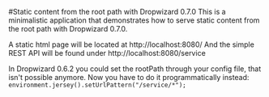 #Static content from the root path with Dropwizard 0.7.0
This is a minimalistic application that demonstrates how to serve static content from the root path with Dropwizard 0.7.0.

A static html page will be located at http://localhost:8080/
And the simple REST API will be found under http://localhost:8080/service

In Dropwizard 0.6.2 you could set the rootPath through your config file, that isn't possible anymore.
Now you have to do it programmatically instead: `environment.jersey().setUrlPattern("/service/*");`
